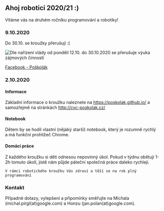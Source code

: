 ## Ahoj robotici 2020/21 :)

Vítáme vás na druhém ročníku programování a robotiky!

### 9.10.2020
Do 30.10. se kroužky přerušují :(

![Dle nařízení vlády od pondělí 12.10. do 30.10.2020 se přerušuje výuka zájmových činností](https://raw.githubusercontent.com/Poskolak/poskolak.github.io/main/2020-10-09_11-49.png)

[Facebook - Poškolák](https://www.facebook.com/Centrum-voln%C3%A9ho-%C4%8Dasu-Po%C5%A1kol%C3%A1k-os-674276742707536/)


### 2.10.2020
#### Informace
Základní informace o kroužku naleznete na https://poskolak.github.io/ a samozřejmě na stránkách http://cvc-poskolak.cz/ 

#### Notebook
Dětem by se hodil vlastní (nějaký starší) notebook, který je rozumně rychlý a má funkční prohlížeč Chrome.

#### Domácí práce
Z každého kroužku si děti odnesou nepovinný úkol. Pokud v týdnu obětují 1-2h tomuto úkoli, jistě nám půjde páteční společná práce daleko rychleji.

```V rámci robotického kroužku Vás zdraví a těší se na rok plný programování```

### Kontakt

Případné dotazy, vylepšení a připomínky směřujte na Michala (michal.pirgl(at)google.com) a Honzu (jan.polan(at)google.com).
